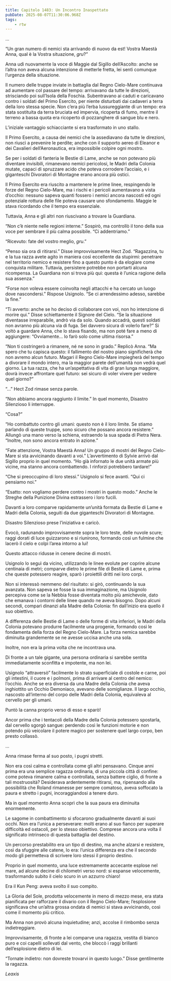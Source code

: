 ```yaml
---
title: Capitolo 1483: Un Incontro Inaspettato
pubDate: 2025-08-07T11:30:06.968Z
tags:
    - rtw
---
```



…


“Un gran numero di nemici sta arrivando di nuovo da est! Vostra Maestà Anna, qual è la Vostra situazione, <em>gru</em>?”


Anna udì nuovamente la voce di Maggie dal Sigillo dell’Ascolto: anche se l’altra non aveva alcuna intenzione di metterle fretta, lei sentì comunque l’urgenza della situazione.


Il numero delle truppe inviate in battaglia dal Regno Cielo-Mare continuava ad aumentare col passare del tempo: arrivavano da tutte le direzioni, strisciando poi sull’Isola della Foschia. Subentravano ai caduti e caricavano contro i soldati del Primo Esercito, per niente disturbati dai cadaveri a terra della loro stessa specie. Non c’era più l’erba lussureggiante di un tempo: era stata sostituita da terra bruciata ed impervia, ricoperta di fumo, mentre il terreno a bassa quota era ricoperto di pozzanghere di sangue blu e nero.


L’iniziale vantaggio schiacciante si era trasformato in uno stallo.


Il Primo Esercito, a causa dei nemici che la assediavano da tutte le direzioni, non riuscì a prevenire le perdite; anche con il supporto aereo di Eleanor e dei Cavalieri dell’Aeronautica, era impossibile colpire ogni mostro.


Se per i soldati di fanteria le Bestie di Lame, anche se non potevano più diventare invisibili, rimanevano nemici pericolosi, le Madri della Colonia mutate, capaci di spruzzare acido che poteva corrodere l’acciaio, e i giganteschi Divoratori di Montagne erano ancora più ostici.


Il Primo Esercito era riuscito a mantenere le prime linee, respingendo le forze del Regno Cielo-Mare, ma i rischi e i pericoli aumentavano a vista d’occhio: nessuno sapeva quanti fossero i nemici ancora nascosti ed ogni potenziale rottura delle file poteva causare uno sfondamento. Maggie le stava ricordando che il tempo era essenziale.


Tuttavia, Anna e gli altri non riuscivano a trovare la Guardiana.


“Non c’è niente nelle regioni interne.” Sospirò, ma controllò il tono della sua voce per sembrare il più calma possibile. “Ci addentriamo.”


“Ricevuto: fate del vostro meglio, <em>gru</em>.”


“Penso sia ora di ritirarsi.” Disse improvvisamente Hect Zod. “Ragazzina, tu e la tua razza avete agito in maniera così eccellente da stupirmi: penetrare nel territorio nemico e resistere fino a questo punto è da elogiare come conquista militare. Tuttavia, persistere potrebbe non portarti alcuna ricompensa. La Guardiana non si trova più qui: questa è l’unica ragione della sua assenza.”


“Forse non voleva essere coinvolta negli attacchi e ha cercato un luogo dove nascondersi.” Rispose Usignolo. “Se ci arrendessimo adesso, sarebbe la fine.”


“Ti avverto: anche se ho deciso di collaborare con voi, non ho intenzione di morire qui.” Disse schiettamente il Signore del Cielo. “Se la situazione diventasse irreparabile, andrò via da solo. Quando accadrà, questi soldati non avranno più alcuna via di fuga. Sei davvero sicura di volerlo fare?” Si voltò a guardare Anna, che lo stava fisando, ma non poté fare a meno di aggiungere: “Ovviamente… lo farò solo come ultima risorsa.”


“Non ti costringerò a rimanere, né ne sono in grado.” Replicò Anna. “Ma spero che tu capisca questo: il fallimento del nostro piano significherà che non avremo alcun futuro. Magari il Regno Cielo-Mare impiegherà del tempo a divorare il mondo intero, ma la maggior parete dell’umanità non vedrà quel giorno. La tua razza, che ha un’aspettativa di vita di gran lunga maggiore, dovrà invece affrontare quel futuro: sei sicuro di voler vivere per vedere quel giorno?”


“…” Hect Zod rimase senza parole.


“Non abbiamo ancora raggiunto il limite.” In quel momento, Disastro Silenzioso li interruppe.


“Cosa?”


“Ho combattuto contro gli umani: questo non è il loro limite. Se stiamo parlando di queste truppe, sono sicuro che possano ancora resistere.” Allungò una mano verso la schiena, estraendo la sua spada di Pietra Nera. “Inoltre, non sono ancora entrato in azione.”


“Fate attenzione, Vostra Maestà Anna! Un gruppo di mostri del Regno Cielo-Mare si sta avvicinando davanti a voi.” L’avvertimento di Sylvie arrivò dal Sigillo proprio in quel momento. “Ho già infornato le due unità armate più vicine, ma stanno ancora combattendo. I rinforzi potrebbero tardare!”


“Che si preoccupino di loro stessi.” Usignolo si fece avanti. “Qui ci pensiamo noi.”


“Esatto: non vogliamo perdere contro i mostri in questo modo.” Anche le Streghe della Punizione Divina estrassero i loro fucili.


Davanti a loro comparve rapidamente un’unità formata da Bestie di Lame e Madri della Colonia, seguiti da due giganteschi Divoratori di Montagne.


Disastro Silenzioso prese l’iniziativa e caricò.


Evocò, radunando improvvisamente sopra le loro teste, delle nuvole scure; raggi dorati di luce guizzarono e si riunirono, formando così un fulmine che lacerò il cielo e colpì l’area intorno a lui!


Questo attacco ridusse in cenere decine di mostri.


Usignolo lo seguì da vicino, utilizzando le linee evolute per coprire alcune centinaia di metri; comparve dietro le prime file di Bestie di Lame e, prima che queste potessero reagire, sparò i proiettili dritti nei loro corpi.


Non si interessò nemmeno del risultato: si girò, continuando la sua avanzata. Non sapeva se fosse la sua immaginazione, ma Usignolo percepiva come se la Nebbia fosse diventata molto più amichevole, dato che emanava i contorni delle linee quando ne aveva bisogno. Dopo alcuni secondi, comparì dinanzi alla Madre della Colonia: fin dall’inizio era quello il suo obiettivo.


A differenza delle Bestie di Lame o delle forme di vita inferiori, le Madri della Colonia potevano produrre facilmente una progenie, formando così le fondamenta della forza del Regno Cielo-Mare. La forza nemica sarebbe diminuita grandemente se ne avesse uccisa anche una sola.


Inoltre, non era la prima volta che ne incontrava una.


Di fronte a un tale gigante, una persona ordinaria si sarebbe sentita immediatamente sconfitta e impotente, ma non lei.


Usignolo “attraversò” facilmente lo strato superficiale di costole e carne, poi gli intestini, il cuore e i polmoni, prima di arrivare al centro del nemico: l’occhio. Anche se era diversa da una Madre della Colonia che aveva inghiottito un Occhio Demoniaco, avevano delle somiglianze. Il largo occhio, nascosto all’interno del corpo delle Madri della Colonia, equivaleva al cervello per gli umani.


Puntò la canna proprio verso di esso e sparò!


Ancor prima che i tentacoli della Madre della Colonia potessero spostarla, dal cervello sgorgò sangue: perdendo così le funzioni motorie e non potendo più veicolare il potere magico per sostenere quel largo corpo, ben presto collassò.






…






Anna rimase ferma al suo posto, i pugni stretti.


Non era così calma e controllata come gli altri pensavano. Cinque anni prima era una semplice ragazza ordinaria, di una piccola città di confine: come poteva rimanere calma e controllata, senza battere ciglio, di fronte a tali mostruosità? Desiderava ardentemente ritirarsi, ma, ripensando alla possibilità che Roland rimanesse per sempre comatoso, aveva soffocato la paura e stretto i pugni, incoraggiandosi a tenere duro.


Ma in quel momento Anna scoprì che la sua paura era diminuita enormemente.


Le sagome in combattimento si sfocarono gradualmente davanti ai suoi occhi. Non era l’unica a perseverare: molti erano al suo fianco per superare difficoltà ed ostacoli, per lo stesso obiettivo. Comprese ancora una volta il significato intrinseco di questa battaglia del destino.


Un percorso prestabilito era un tipo di destino, ma anche alzarsi e resistere, così da sfuggire alle catene, lo era: l’unica differenza era che il secondo modo gli permetteva di scrivere loro stessi il proprio destino.


Proprio in quel momento, una luce estremamente accecante esplose nel mare, ad alcune decine di chilometri verso nord: si espanse velocemente, trasformando subito il cielo scuro in un azzurro chiaro!


Era il Kun Peng: aveva svolto il suo compito.


La Gloria del Sole, prodotta velocemente in meno di mezzo mese, era stata pianificata per rafforzare il divario con il Regno Cielo-Mare; l’esplosione significava che un’altra grossa ondata di nemici si stava avvicinando, così come il momento più critico.


Ma Anna non provò alcuna inquietudine; anzi, accolse il rimbombo senza indietreggiare.


Improvvisamente, di fronte a lei comparve una ragazza, vestita di bianco puro e coi capelli sollevati dal vento, che bloccò i raggi brillanti dell’esplosione dietro di lei.


“Tornate indietro: non dovreste trovarvi in questo luogo.” Disse gentilmente la ragazza.










<em>Leaxis</em>
                                


                                




